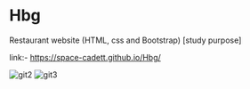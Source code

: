 # Hbg
Restaurant website (HTML, css and Bootstrap) [study purpose]

link:- https://space-cadett.github.io/Hbg/

![git2](https://user-images.githubusercontent.com/63910744/111895919-e6834c00-8a3b-11eb-93a0-d872e599cf11.JPG)
![git3](https://user-images.githubusercontent.com/63910744/111895923-eb480000-8a3b-11eb-974e-fc5ab8b056eb.JPG)
